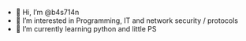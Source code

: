 - 👋 Hi, I’m @b4s714n
- 👀 I’m interested in Programming, IT and network security / protocols
- 🌱 I’m currently learning python and little PS

<!---
b4s714n/b4s714n is a ✨ special ✨ repository because its `README.md` (this file) appears on your GitHub profile.
You can click the Preview link to take a look at your changes.
--->

